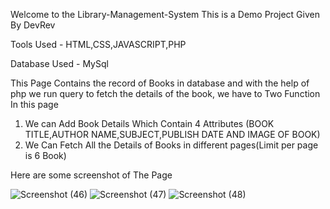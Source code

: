 Welcome to the Library-Management-System 
This is a Demo Project Given By DevRev

Tools Used - HTML,CSS,JAVASCRIPT,PHP

Database Used - MySql

This Page Contains the record of Books in database and with the help of php we run query to fetch the details of the book, we have to Two Function In this page 
1. We can Add Book Details Which Contain 4 Attributes (BOOK TITLE,AUTHOR NAME,SUBJECT,PUBLISH DATE AND IMAGE OF BOOK)
2. We Can Fetch All the Details of Books in different pages(Limit per page is 6 Book)

Here are some screenshot of The Page

![Screenshot (46)](https://user-images.githubusercontent.com/117936888/201444137-eddaec13-6d63-4f43-9223-dd3fff5d6166.png)
![Screenshot (47)](https://user-images.githubusercontent.com/117936888/201444139-44972c5e-0776-4ecf-bb09-fa9387ef7cd9.png)
![Screenshot (48)](https://user-images.githubusercontent.com/117936888/201444147-dbac6891-7be6-4cfa-845f-9bb9b572d40d.png)

